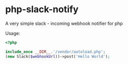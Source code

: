 # php-slack-notify
A very simple slack - incoming webhook notifier for php


Usage:
```php
<?php 

include_once __DIR__.'/vendor/autoload.php';
(new Slack($webhookUrl))->post('Hello World');


```
